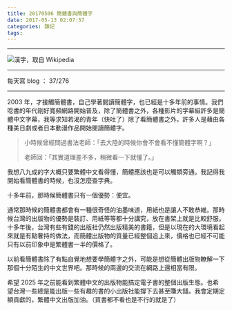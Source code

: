 ```yaml
---
title: 20170506 簡體書與簡體字
date: 2017-05-13 02:07:57
categories: 雜記
tags:
---
```


---

![漢字，取自 Wikipedia](https://c1.staticflickr.com/5/4165/34574838236_7e89af06b0_o.png)

---

每天寫 blog ： 37/276

---

2003 年，才接觸簡體書，自己學著閱讀簡體字，也已經是十多年前的事情。我們唸書的年代剛好寬頻網路開始普及，除了簡體書之外，各種影片的字幕組許多是簡體中文字幕，我等求知若渴的青年（快吐了）除了看簡體書之外，許多人是藉由各種美日劇或者日本動漫作品開始閱讀簡體字。

> 小時候曾經問過書法老師：「去大陸的時候你會不會看不懂簡體字啊？」
>
> 老師回：「其實道理差不多，稍微看一下就懂了。」

我想八九成的字大概只要繁體中文看得懂，簡體應該也是可以觸類旁通。我記得我開始看簡體書的時候，也沒怎麼查字典。

十多年前，那時候簡體書只有一個優勢：便宜。

通常那時候的簡體書都會有一種很奇怪的油墨味道，用紙也是讓人不敢恭維。那時候台灣的出版物的優勢是裝訂、用紙等等都十分講究，放在書架上就是比較舒服。十多年後，台灣有些有錢的出版社仍然出版精美的書籍，但是以現在的大環境看起來就是有點奢持的做法，而簡體出版物的質量已經整個追上來，價格也已經不可能只有以前印象中是繁體書一半的價格了。

以前看簡體書除了有點自覺地想要學簡體字之外，可能是想從簡體出版物瞭解一下那個十分陌生的中文世界吧。那時候的兩邊的交流在網路上還相當有限。

希望 2025 年之前能看到繁體中文的出版物能搞定電子書的整個出版生態。也希望台灣一些總是能出版一些有趣的書的小出版社能撐下去甚至賺大錢。我會定期定額貢獻的，繁體中文出版加油。（買書都不看也是不行的就是了）
